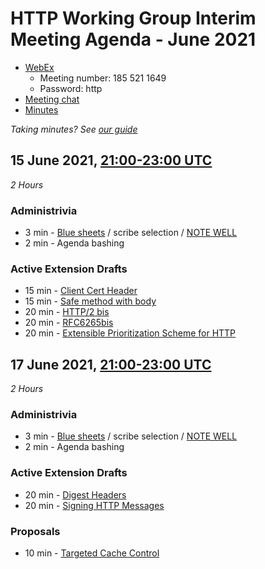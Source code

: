 # HTTP Working Group Interim Meeting Agenda - June 2021

* [WebEx](https://ietf.webex.com/ietf/j.php?MTID=m40f3202010618264e22549cab0363401)
  - Meeting number: 185 521 1649
  - Password: http
* [Meeting chat](xmpp:httpbis@jabber.ietf.org?join)
* [Minutes](https://codimd.ietf.org/notes-httpbis-21-06)

*Taking minutes? See [our guide](https://github.com/httpwg/wiki/wiki/TakingMinutes)*

## 15 June 2021, [21:00-23:00 UTC](https://www.timeanddate.com/worldclock/fixedtime.html?msg=HTTPbis+Interim+Meeting+Session+I%2C+June+2021&iso=20210615T21&p1=1440&ah=2)

_2 Hours_

### Administrivia

*  3 min - [Blue sheets](https://codimd.ietf.org/bluesheet-httpbis-21-06) / scribe selection / [NOTE WELL](https://www.ietf.org/about/note-well/)
*  2 min - Agenda bashing

### Active Extension Drafts

*  15 min - [Client Cert Header]()
*  15 min - [Safe method with body](https://datatracker.ietf.org/doc/html/draft-ietf-httpbis-safe-method-w-body)
*  20 min - [HTTP/2 bis](https://datatracker.ietf.org/doc/html/draft-ietf-httpbis-http2bis)
*  20 min - [RFC6265bis](https://datatracker.ietf.org/doc/html/draft-ietf-httpbis-rfc6265bis)
*  20 min - [Extensible Prioritization Scheme for HTTP](https://datatracker.ietf.org/doc/html/draft-ietf-httpbis-priority)



## 17 June 2021, [21:00-23:00 UTC](https://www.timeanddate.com/worldclock/fixedtime.html?msg=HTTPbis+Interim+Meeting+Session+II%2C+June+2021&iso=20210617T21&p1=1440&ah=2)

_2 Hours_

### Administrivia

*  3 min - [Blue sheets](https://codimd.ietf.org/bluesheet-httpbis-21-06) / scribe selection / [NOTE WELL](https://www.ietf.org/about/note-well/)
*  2 min - Agenda bashing

### Active Extension Drafts

*  20 min - [Digest Headers](https://datatracker.ietf.org/doc/html/draft-ietf-httpbis-digest-headers)
*  20 min - [Signing HTTP Messages](https://datatracker.ietf.org/doc/html/draft-ietf-httpbis-message-signatures)

### Proposals

* 10 min - [Targeted Cache Control](https://datatracker.ietf.org/doc/html/draft-cdn-control-header)
